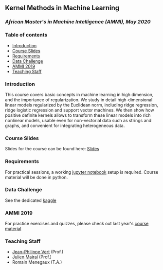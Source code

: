 Kernel Methods in Machine Learning
----------------------------------
### *African Master's in Machine Intelligence (AMMI), May 2020*

### Table of contents

* [Introduction](#introduction)
* [Course Slides](#course-slides)
* [Requirements](#requirements)
* [Data Challenge](#data-challenge)
* [AMMI 2019](#ammi-2019)
* [Teaching Staff](#teaching-staff)

### Introduction

This course covers basic concepts in machine learning in high dimension, and the importance of regularization.
We study in detail high-dimensional linear models regularized by the Euclidean norm, including ridge regression, ridge logistic regression and support vector machines.
We then show how positive definite kernels allows to transform these linear models into rich nonlinear models, usable even for non-vectorial data such as strings and graphs, and convenient for integrating heterogeneous data.

### Course Slides

Slides for the course can be found here: [Slides](http://members.cbio.mines-paristech.fr/~jvert/svn/kernelcourse/slides/ammi2020/ammi2020.pdf)

### Requirements

For practical sessions, a working [jupyter notebook](https://jupyter.org/install) setup is required. Course material will be done in python.

### Data Challenge

See the dedicated [kaggle](https://www.kaggle.com/t/91bfaf158d2b4845871297406197d79a)

### AMMI 2019

For practice exercises and quizzes, please check out last year's [course material](http://members.cbio.mines-paristech.fr/~jvert/svn/kernelcourse/course/2019ammi/index.html)

### Teaching Staff
- [Jean-Philippe Vert](http://cbio.mines-paristech.fr/~jvert) (Prof.)
- [Julien Mairal](https://lear.inrialpes.fr/people/mairal/) (Prof.)
- Romain Menegaux (T.A.)
